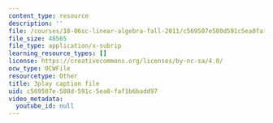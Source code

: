 ```yaml
---
content_type: resource
description: ''
file: /courses/18-06sc-linear-algebra-fall-2011/c569507e580d591c5ea0faf1b6badd97_MsIvs_6vC38.srt
file_size: 48565
file_type: application/x-subrip
learning_resource_types: []
license: https://creativecommons.org/licenses/by-nc-sa/4.0/
ocw_type: OCWFile
resourcetype: Other
title: 3play caption file
uid: c569507e-580d-591c-5ea0-faf1b6badd97
video_metadata:
  youtube_id: null
---
```

